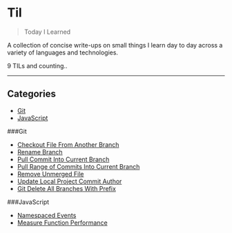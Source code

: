 # Til
> Today I Learned

A collection of concise write-ups on small things I learn day to day across a variety of languages and technologies.

9 TILs and counting..

-----------------

## Categories
* [Git](#git)
* [JavaScript](#JavaScript)

###Git

- [Checkout File From Another Branch](git/checkout-file-from-another-branch.md)
- [Rename Branch](git/rename-branch.md)
- [Pull Commit Into Current Branch](git/pull-commit-into-branch.md)
- [Pull Range of Commits Into Current Branch](git/pull-range-of-commits-into-branch.md)
- [Remove Unmerged File](git/remove-unmerged-file.md)
- [Update Local Project Commit Author](git/update-local-project-commit-author.md)
- [Git Delete All Branches With Prefix](git/git-delete-all-branches-with-prefix.md)

###JavaScript

- [Namespaced Events](javascript/namespaced-events.md)
- [Measure Function Performance](javascript/measure-function-performance.md)
